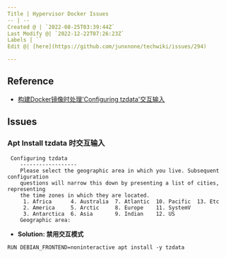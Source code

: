 ```yaml
---
Title | Hypervisor Docker Issues
-- | --
Created @ | `2022-08-25T03:39:44Z`
Last Modify @| `2022-12-22T07:26:23Z`
Labels | ``
Edit @| [here](https://github.com/junxnone/techwiki/issues/294)

---
```

## Reference
- [构建Docker镜像时处理'Configuring tzdata'交互输入](https://blog.csdn.net/jiangjiang_jian/article/details/100731400)

## Issues

### Apt Install tzdata 时交互输入

```
 Configuring tzdata
    ------------------
    Please select the geographic area in which you live. Subsequent configuration
    questions will narrow this down by presenting a list of cities, representing
    the time zones in which they are located.
     1. Africa      4. Australia  7. Atlantic  10. Pacific  13. Etc
     2. America     5. Arctic     8. Europe    11. SystemV
     3. Antarctica  6. Asia       9. Indian    12. US
    Geographic area:
```
- **Solution: 禁用交互模式**
```
RUN DEBIAN_FRONTEND=noninteractive apt install -y tzdata
```
